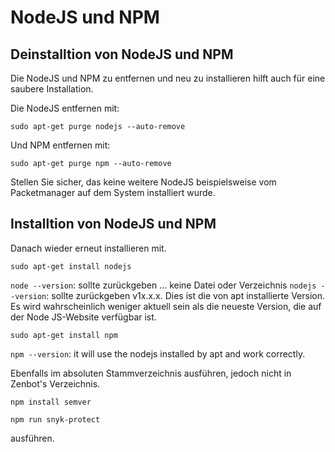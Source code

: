 # NodeJS und NPM

## Deinstalltion von NodeJS und NPM
Die NodeJS und NPM zu entfernen und neu zu installieren hilft auch für eine saubere Installation. 

Die NodeJS entfernen mit: 
```
sudo apt-get purge nodejs --auto-remove 
```

Und NPM entfernen mit:
```
sudo apt-get purge npm --auto-remove
```

Stellen Sie sicher, das keine weitere NodeJS beispielsweise vom Packetmanager auf dem System installiert wurde. 
  

## Installtion von NodeJS und NPM

Danach wieder erneut installieren mit.

```
sudo apt-get install nodejs
```
`node --version`: sollte zurückgeben ... keine Datei oder Verzeichnis 
`nodejs --version`: sollte zurückgeben v1x.x.x. 
Dies ist die von apt installierte Version. 
Es wird wahrscheinlich weniger aktuell sein als die neueste Version, die auf der Node JS-Website verfügbar ist.

```
sudo apt-get install npm
```
`npm --version`: it will use the nodejs installed by apt and work correctly.


Ebenfalls im absoluten Stammverzeichnis ausführen, jedoch nicht in Zenbot's Verzeichnis.
```
npm install semver
```

```
npm run snyk-protect
```

ausführen.  